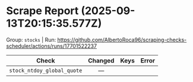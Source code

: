# Scrape Report (2025-09-13T20:15:35.577Z)

Group: `stocks`  |  Run: https://github.com/AlbertoRoca96/scraping-checks-scheduler/actions/runs/17701522237

| Check | Changed | Keys | Error |
|---|:---:|:--|:--|
| `stock_ntdoy_global_quote` | — |  |  |

